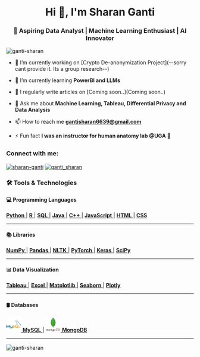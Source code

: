 <h1 align="center">Hi 👋, I'm Sharan Ganti</h1>
<h3 align="center">🚀 Aspiring Data Analyst | Machine Learning Enthusiast | AI Innovator</h3>

<p align="left"> <img src="https://komarev.com/ghpvc/?username=ganti-sharan&label=Profile%20views&color=0e75b6&style=flat" alt="ganti-sharan" /> </p>

- 🔭 I’m currently working on [Crypto De-anonymization Project](--sorry cant provide it. Its a group research--)

- 🌱 I’m currently learning **PowerBI and LLMs**

- 📝 I regularly write articles on [Coming soon..](Coming soon..)

- 💬 Ask me about **Machine Learning, Tableau, Differential Privacy and Data Analysis**

- 📫 How to reach me **gantisharan6639@gmail.com**

- ⚡ Fun fact **I was an instructor for human anatomy lab @UGA 🌚**

<h3 align="left">Connect with me:</h3>
<p align="left">
<a href="https://linkedin.com/in/sharan-ganti" target="blank"><img align="center" src="https://raw.githubusercontent.com/rahuldkjain/github-profile-readme-generator/master/src/images/icons/Social/linked-in-alt.svg" alt="sharan-ganti" height="30" width="40" /></a>
<a href="https://instagram.com/ganti_sharan" target="blank"><img align="center" src="https://raw.githubusercontent.com/rahuldkjain/github-profile-readme-generator/master/src/images/icons/Social/instagram.svg" alt="ganti_sharan" height="30" width="40" /></a>
</p>

### 🛠️ Tools & Technologies  

#### 💻 Programming Languages  
<p align="left">  
  <a href="https://www.python.org/" target="_blank">
    <b>Python</b>
  </a> |  
  <a href="https://www.r-project.org/" target="_blank">
    <b>R</b>
  </a> |  
  <a href="https://www.mysql.com/" target="_blank">
    <b>SQL</b>
  </a> |  
  <a href="https://www.java.com/" target="_blank">
    <b>Java</b>
  </a> |  
  <a href="https://isocpp.org/" target="_blank">  
    <b>C++</b>
  </a> |  
  <a href="https://developer.mozilla.org/en-US/docs/Web/JavaScript" target="_blank">
    <b>JavaScript</b>
  </a> |  
  <a href="https://developer.mozilla.org/en-US/docs/Web/HTML" target="_blank">
    <b>HTML</b>
  </a> |  
  <a href="https://developer.mozilla.org/en-US/docs/Web/CSS" target="_blank">
    <b>CSS</b>
  </a>  
</p>

---

#### 📚 Libraries  
<p align="left">  
  <a href="https://numpy.org/" target="_blank">
    <b>NumPy</b>
  </a> |  
  <a href="https://pandas.pydata.org/" target="_blank">
    <b>Pandas</b>
  </a> |  
  <a href="https://www.nltk.org/" target="_blank">
    <b>NLTK</b>
  </a> |   
  <a href="https://pytorch.org/" target="_blank">
    <b>PyTorch</b>
  </a> |  
  <a href="https://keras.io/" target="_blank">
    <b>Keras</b>
  </a> |  
  <a href="https://www.scipy.org/" target="_blank">
    <b>SciPy</b>
  </a>  
</p>

---

#### 📊 Data Visualization
<p align="left"> 
    <a href="https://www.tableau.com/" target="_blank">
    <b>Tableau</b>
  </a> | 
  <a href="https://www.microsoft.com/en-us/microsoft-365/excel" target="_blank">
    <b>Excel</b>
  </a> |
  <a href="https://matplotlib.org/" target="_blank">
    <b>Matplotlib</b>
  </a> |  
  <a href="https://seaborn.pydata.org/" target="_blank">
    <b>Seaborn</b>
  </a> |  
  <a href="https://plotly.com/" target="_blank">
    <b>Plotly</b>
  </a>  
 
</p>

---

#### 🛢️ Databases  
<p align="left">  
  <a href="https://www.mysql.com/" target="_blank">
    <img src="https://raw.githubusercontent.com/devicons/devicon/master/icons/mysql/mysql-original-wordmark.svg" alt="MySQL" width="40" height="40"/>  
    <b>MySQL</b>
  </a> |  
  <a href="https://www.mongodb.com/" target="_blank">
    <img src="https://raw.githubusercontent.com/devicons/devicon/master/icons/mongodb/mongodb-original-wordmark.svg" alt="MongoDB" width="40" height="40"/>  
    <b>MongoDB</b>
  </a>  
</p>

------------------------------------------------------------------------------------------------------------------------------------------------------------------------------------------------------------------------------------------

<p><img align="center" src="https://github-readme-stats.vercel.app/api/top-langs?username=ganti-sharan&show_icons=true&locale=en&layout=compact" alt="ganti-sharan" /></p>
